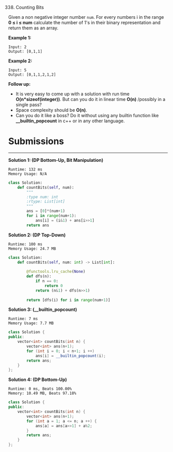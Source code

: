 338. Counting Bits

Given a non negative integer number `num`. For every numbers i in the range **0 ≤ i ≤ num** calculate the number of 1's in their binary representation and return them as an array.

**Example 1:**
```
Input: 2
Output: [0,1,1]
```

**Example 2:**
```
Input: 5
Output: [0,1,1,2,1,2]
```

**Follow up:**

* It is very easy to come up with a solution with run time **O(n*sizeof(integer))**. But can you do it in linear time **O(n)** /possibly in a single pass?
* Space complexity should be **O(n)**.
* Can you do it like a boss? Do it without using any builtin function like **__builtin_popcount** in c++ or in any other language.

# Submissions
---
**Solution 1: (DP Bottom-Up, Bit Manipulation)**
```
Runtime: 132 ms
Memory Usage: N/A
```
```python
class Solution:
    def countBits(self, num):
        """
        :type num: int
        :rtype: List[int]
        """
        ans = [0]*(num+1)
        for i in range(num+1):
            ans[i] = (i&1) + ans[i>>1]
        return ans
```

**Solution 2: (DP Top-Down)**
```
Runtime: 100 ms
Memory Usage: 24.7 MB
```
```python
class Solution:
    def countBits(self, num: int) -> List[int]:
        
        @functools.lru_cache(None)
        def dfs(n):
            if n == 0:
                return 0
            return (n&1) + dfs(n>>1)
            
        return [dfs(i) for i in range(num+1)]
```

**Solution 3: (__builtin_popcount)**
```
Runtime: 7 ms
Memory Usage: 7.7 MB
```
```c++
class Solution {
public:
    vector<int> countBits(int n) {
        vector<int> ans(n+1);
        for (int i = 0; i < n+1; i ++)
            ans[i] = __builtin_popcount(i);
        return ans;
    }
};
```

**Solution 4: (DP Bottom-Up)**
```
Runtime: 0 ms, Beats 100.00%
Memory: 10.49 MB, Beats 97.18%
```
```c++
class Solution {
public:
    vector<int> countBits(int n) {
        vector<int> ans(n+1);
        for (int a = 1; a <= n; a ++) {
            ans[a] = ans[a>>1] + a%2;
        }
        return ans;
    }
};
```

